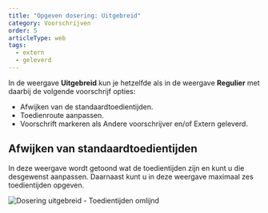 ```yaml
---
title: "Opgeven dosering: Uitgebreid"
category: Voorschrijven
order: 5
articleType: web
tags:
  - extern
  - geleverd
---
```

In de weergave **Uitgebreid** kun je hetzelfde als in de weergave **Regulier** met daarbij de volgende voorschrijf opties:

* Afwijken van de standaardtoedientijden.
* Toedienroute aanpassen.
* Voorschrift markeren als Andere voorschrijver en/of Extern geleverd.

## Afwijken van standaardtoedientijden

In deze weergave wordt getoond wat de toedientijden zijn en kunt u die desgewenst aanpassen. Daarnaast kunt u in deze weergave maximaal zes toedientijden opgeven. 

![Dosering uitgebreid - Toedientijden omlijnd](/uploads/uitgebreid-toedientijden-omlijnd.png "Dosering uitgebreid - Toedientijden omlijnd")